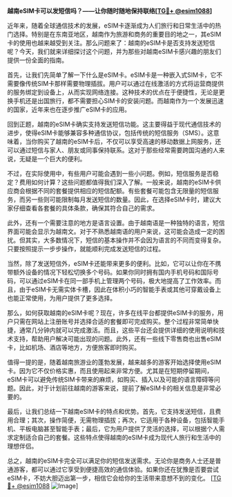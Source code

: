 **越南eSIM卡可以发短信吗？——让你随时随地保持联络[[TG💪+ @esim1088](https://t.me/s/esim1088)]**

近年来，随着全球通信技术的发展，eSIM卡逐渐成为人们旅行和日常生活中的热门选择。特别是在东南亚地区，越南作为旅游和商务的重要目的地之一，其eSIM卡的使用也越来越受到关注。那么问题来了：越南的eSIM卡是否支持发送短信呢？今天，我们就来详细探讨这个问题，并为那些对越南eSIM卡感兴趣的朋友们提供一份全面的指南。

首先，让我们先简单了解一下什么是eSIM卡。eSIM卡是一种嵌入式SIM卡，它不需要像传统SIM卡那样需要物理插拔。用户可以通过在线激活的方式将运营商提供的服务绑定到设备上，从而实现网络连接。这种技术的优点在于便捷性，无论是更换手机还是出国旅行，都不需要担心SIM卡的安装问题。而越南作为一个发展迅速的国家，近年来也在逐步推广eSIM卡的应用。

回到正题，越南的eSIM卡确实支持发送短信功能。这主要得益于现代通信技术的进步，使得eSIM卡能够兼容多种通信协议，包括传统的短信服务（SMS）。这意味着，当你购买了越南的eSIM卡后，不仅可以享受高速的移动数据上网服务，还可以通过短信与家人、朋友或同事保持联系。这对于那些经常需要跨国沟通的人来说，无疑是一个巨大的便利。

不过，在实际使用中，有些用户可能会遇到一些小问题。例如，短信服务是否稳定？费用如何计算？这些问题都值得我们深入了解。一般来说，越南的eSIM卡供应商会根据不同的套餐提供相应的短信配额。有些套餐可能包含无限量的短信服务，而另一些则可能限制每月发送短信的数量。因此，在选择eSIM卡时，建议大家仔细查看各套餐的具体条款，确保其符合自己的需求。

此外，还有一个需要注意的地方是语言设置。由于越南语是一种独特的语言，短信界面可能会显示为越南文。对于不熟悉越南语的用户来说，这可能会造成一定的困扰。但其实，大多数情况下，短信的基本操作并不会因为语言的不同而变得复杂。只要按照提示一步步操作，就能顺利完成发送短信的过程。

当然，除了发送短信外，eSIM卡还能带来更多的便利。比如，它可以让你在不携带额外设备的情况下轻松切换多个号码。如果你同时拥有国内手机号码和国际号码，可以通过eSIM卡在同一部手机上管理两个号码，极大地提高了工作效率。而且，由于eSIM卡无需实体卡槽，因此在体积小巧的智能手表或其他可穿戴设备上也能正常使用，为用户提供了更多选择。

那么，如何获取越南的eSIM卡呢？现在，许多在线平台都提供eSIM卡的服务，用户只需在网站上注册账号并选择合适的套餐即可完成购买。整个过程非常简单快捷，通常几分钟内就可以完成激活。而且，这些平台还会提供详细的使用说明和技术支持，帮助用户解决可能出现的问题。此外，还有一些线下零售商也出售eSIM卡，比如机场、酒店等地方，方便旅客即时购买。

值得一提的是，随着越南旅游业的蓬勃发展，越来越多的游客开始选择使用eSIM卡。因为它不仅价格实惠，而且使用起来非常方便。尤其是在短期停留期间，eSIM卡可以避免传统SIM卡带来的麻烦，如购买、插入以及可能的语言障碍等问题。因此，对于计划前往越南的游客来说，提前了解eSIM卡的相关信息是非常必要的。

最后，让我们总结一下越南eSIM卡的特点和优势。首先，它支持发送短信，且费用合理；其次，操作简便，无需物理插拔；再次，它适用于各种设备，包括智能手机、平板电脑甚至智能手表；最后，它为用户提供了灵活的选择，可以根据个人需求定制适合自己的套餐。这些特点使得越南的eSIM卡成为现代人旅行和生活中的理想伴侣。

总之，越南的eSIM卡完全可以满足你的短信发送需求。无论你是商务人士还是普通游客，都可以通过它享受到便捷高效的通信体验。如果你还在犹豫是否要尝试eSIM卡，不妨大胆迈出第一步，相信它会给你的生活带来意想不到的变化。 [[TG💪+ @esim1088](https://t.me/s/esim1088) ![Image](https://i.postimg.cc/4NQfJmqS/Snipaste-2025-05-13-00-14-12.png)]